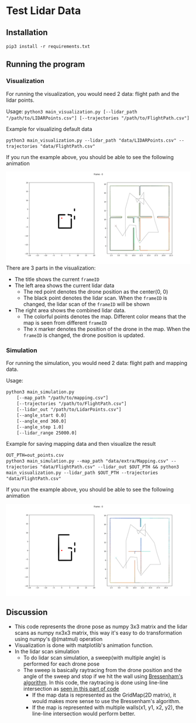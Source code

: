 # Test Lidar Data

## Installation
```
pip3 install -r requirements.txt
```

## Running the program

### Visualization
For running the visualization, you would need 2 data: flight path and the lidar points.

Usage: `python3 main_visualization.py [--lidar_path "/path/to/LIDARPoints.csv"] [--trajectories "/path/to/FlightPath.csv"]`

Example for visualizing default data
```
python3 main_visualization.py --lidar_path "data/LIDARPoints.csv" --trajectories "data/FlightPath.csv"
```
If you run the example above, you should be able to see the following animation

![visualization1](https://raw.githubusercontent.com/ardiya/test_lidar_data/master/img/vis1.gif)
There are 3 parts in the visualization:
- The title shows the current `frameID`
- The left area shows the current lidar data
  - The red point denotes the drone position as the center(0, 0)
  - The black point denotes the lidar scan. When the `frameID` is changed, the lidar scan of the `frameID` will be shown
- The right area shows the combined lidar data.
  - The colorful points denotes the map. Different color means that the map is seen from different `frameID`
  - The `X` marker denotes the position of the drone in the map. When the `frameID` is changed, the drone position is updated.

### Simulation
For running the simulation, you would need 2 data: flight path and mapping data.

Usage:

```
python3 main_simulation.py
    [--map_path "/path/to/mapping.csv"] 
    [--trajectories "/path/to/FlightPath.csv"]
    [--lidar_out "/path/to/LidarPoints.csv"]
    [--angle_start 0.0]
    [--angle_end 360.0]
    [--angle_step 1.0]
    [--lidar_range 25000.0]
```

Example for saving mapping data and then visualize the result

```
OUT_PTH=out_points.csv
python3 main_simulation.py --map_path "data/extra/Mapping.csv" --trajectories "data/FlightPath.csv" --lidar_out $OUT_PTH && python3 main_visualization.py --lidar_path $OUT_PTH --trajectories "data/FlightPath.csv"
```
If you run the example above, you should be able to see the following animation

![visualization2](https://raw.githubusercontent.com/ardiya/test_lidar_data/master/img/vis2.gif)

## Discussion
- This code represents the drone pose as numpy 3x3 matrix and the lidar scans as numpy nx3x3 matrix, this way it's easy to do transformation using numpy's @(matmul) operation
- Visualization is done with matplotlib's animation function.
- In the lidar scan simulation
  - To do lidar scan simulation, a sweep(with multiple angle) is performed for each drone pose
  - The sweep is basically raytracing from the drone position and the angle of the sweep and stop if we hit the wall using [Bressenham's algorithm](https://en.wikipedia.org/wiki/Bresenham%27s_line_algorithm). In this code, the raytracing is done using line-line intersection as [seen in this part of code](https://github.com/ardiyahttps://github.com/ardiya/test_lidar_data/blob/master/mylib/util.py#L3-L23/test_lidar_data/blob/master/mylib/util.py#L3-L23)
    - If the map data is represented as the GridMap(2D matrix), it would makes more sense to use the Bressenham's algorithm.
    - If the map is represented with multiple walls(x1, y1, x2, y2), the line-line intersection would perform better.
